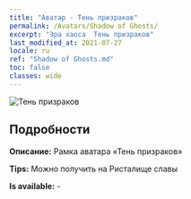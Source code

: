 ```yaml
---
title: "Аватар - Тень призраков"
permalink: /Avatars/Shadow of Ghosts/
excerpt: "Эра хаоса  Тень призраков"
last_modified_at: 2021-07-27
locale: ru
ref: "Shadow of Ghosts.md"
toc: false
classes: wide
---
```

 ![Тень призраков](/images/a/avatarFrame_78.png)

## Подробности

 **Описание:** Рамка аватара «Тень призраков» 

 **Tips:** Можно получить на Ристалище славы 

 **Is available:**  - 

